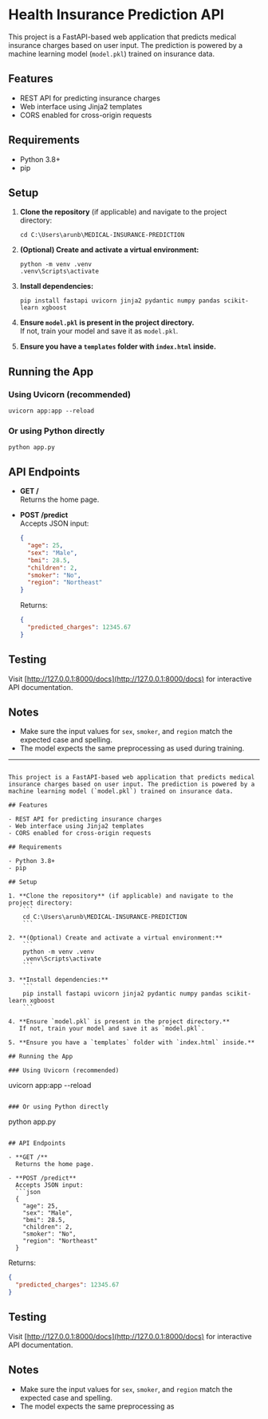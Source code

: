 # Health Insurance Prediction API

This project is a FastAPI-based web application that predicts medical insurance charges based on user input. The prediction is powered by a machine learning model (`model.pkl`) trained on insurance data.

## Features

- REST API for predicting insurance charges
- Web interface using Jinja2 templates
- CORS enabled for cross-origin requests

## Requirements

- Python 3.8+
- pip

## Setup

1. **Clone the repository** (if applicable) and navigate to the project directory:
    ```
    cd C:\Users\arunb\MEDICAL-INSURANCE-PREDICTION
    ```

2. **(Optional) Create and activate a virtual environment:**
    ```
    python -m venv .venv
    .venv\Scripts\activate
    ```

3. **Install dependencies:**
    ```
    pip install fastapi uvicorn jinja2 pydantic numpy pandas scikit-learn xgboost
    ```

4. **Ensure `model.pkl` is present in the project directory.**  
   If not, train your model and save it as `model.pkl`.

5. **Ensure you have a `templates` folder with `index.html` inside.**

## Running the App

### Using Uvicorn (recommended)
```
uvicorn app:app --reload
```

### Or using Python directly
```
python app.py
```

## API Endpoints

- **GET /**  
  Returns the home page.

- **POST /predict**  
  Accepts JSON input:
  ```json
  {
    "age": 25,
    "sex": "Male",
    "bmi": 28.5,
    "children": 2,
    "smoker": "No",
    "region": "Northeast"
  }
  ```
  Returns:
  ```json
  {
    "predicted_charges": 12345.67
  }
  ```

## Testing

Visit [http://127.0.0.1:8000/docs](http://127.0.0.1:8000/docs) for interactive API documentation.

## Notes

- Make sure the input values for `sex`, `smoker`, and `region` match the expected case and spelling.
- The model expects the same preprocessing as used during training.

---
```# Medical Insurance Prediction API

This project is a FastAPI-based web application that predicts medical insurance charges based on user input. The prediction is powered by a machine learning model (`model.pkl`) trained on insurance data.

## Features

- REST API for predicting insurance charges
- Web interface using Jinja2 templates
- CORS enabled for cross-origin requests

## Requirements

- Python 3.8+
- pip

## Setup

1. **Clone the repository** (if applicable) and navigate to the project directory:
    ```
    cd C:\Users\arunb\MEDICAL-INSURANCE-PREDICTION
    ```

2. **(Optional) Create and activate a virtual environment:**
    ```
    python -m venv .venv
    .venv\Scripts\activate
    ```

3. **Install dependencies:**
    ```
    pip install fastapi uvicorn jinja2 pydantic numpy pandas scikit-learn xgboost
    ```

4. **Ensure `model.pkl` is present in the project directory.**  
   If not, train your model and save it as `model.pkl`.

5. **Ensure you have a `templates` folder with `index.html` inside.**

## Running the App

### Using Uvicorn (recommended)
```
uvicorn app:app --reload
```

### Or using Python directly
```
python app.py
```

## API Endpoints

- **GET /**  
  Returns the home page.

- **POST /predict**  
  Accepts JSON input:
  ```json
  {
    "age": 25,
    "sex": "Male",
    "bmi": 28.5,
    "children": 2,
    "smoker": "No",
    "region": "Northeast"
  }
  ```
  Returns:
  ```json
  {
    "predicted_charges": 12345.67
  }
  ```

## Testing

Visit [http://127.0.0.1:8000/docs](http://127.0.0.1:8000/docs) for interactive API documentation.

## Notes

- Make sure the input values for `sex`, `smoker`, and `region` match the expected case and spelling.
- The model expects the same preprocessing as
